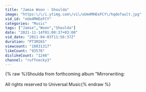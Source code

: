 ```yaml
---
title: "Jamie Woon - Shoulda"
image: "https:\/\/i.ytimg.com\/vi\/oUm4MHEeFCY\/hqdefault.jpg"
vid_id: "oUm4MHEeFCY"
categories: "Music"
tags: ["Jamie","Woon","Shoulda"]
date: "2021-11-14T01:00:37+03:00"
vid_date: "2011-04-03T11:56:37Z"
duration: "PT3M26S"
viewcount: "18031317"
likeCount: "93576"
dislikeCount: "1246"
channel: "ruffnecky3"
---
```

{% raw %}Shoulda from forthcoming album &quot;Mirrorwriting: <br /><br />All rights reserved to Universal Music{% endraw %}
